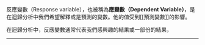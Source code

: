 反應變數（Response variable），也被稱為**應變數（Dependent Variable）**，是在迴歸分析中我們希望解釋或是預測的變數。他的值受到[[預測變數]]的影響。

在迴歸分析中，反應變數通常代表我們感興趣的結果或一部份的結果，
- - -


